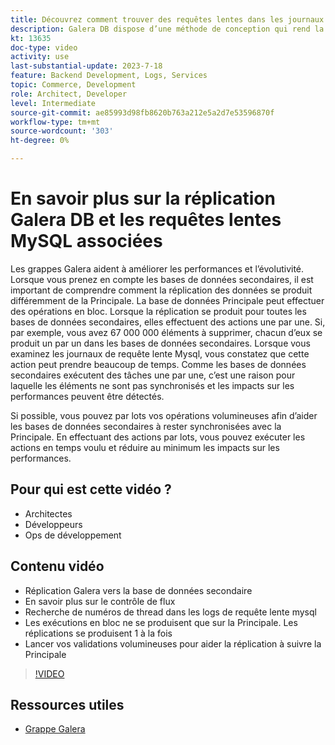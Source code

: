 ```yaml
---
title: Découvrez comment trouver des requêtes lentes dans les journaux de requête lents mysql et pourquoi la méthode de conception de réplication Galera DB peut en être la raison.
description: Galera DB dispose d’une méthode de conception qui rend la réplication des données vers des bases de données secondaires plus longue que la Principale. Découvrez comment trouver ces événements dans le log de requête lente mysql, et la raison sous-jacente pour laquelle vous voyez des entrées dans les logs de requête lente et peut-être comment les empêcher à l’avenir.
kt: 13635
doc-type: video
activity: use
last-substantial-update: 2023-7-18
feature: Backend Development, Logs, Services
topic: Commerce, Development
role: Architect, Developer
level: Intermediate
source-git-commit: ae85993d98fb8620b763a212e5a2d7e53596870f
workflow-type: tm+mt
source-wordcount: '303'
ht-degree: 0%

---
```


# En savoir plus sur la réplication Galera DB et les requêtes lentes MySQL associées

Les grappes Galera aident à améliorer les performances et l’évolutivité. Lorsque vous prenez en compte les bases de données secondaires, il est important de comprendre comment la réplication des données se produit différemment de la Principale. La base de données Principale peut effectuer des opérations en bloc. Lorsque la réplication se produit pour toutes les bases de données secondaires, elles effectuent des actions une par une. Si, par exemple, vous avez 67 000 000 éléments à supprimer, chacun d’eux se produit un par un dans les bases de données secondaires. Lorsque vous examinez les journaux de requête lente Mysql, vous constatez que cette action peut prendre beaucoup de temps. Comme les bases de données secondaires exécutent des tâches une par une, c’est une raison pour laquelle les éléments ne sont pas synchronisés et les impacts sur les performances peuvent être détectés.

Si possible, vous pouvez par lots vos opérations volumineuses afin d’aider les bases de données secondaires à rester synchronisées avec la Principale. En effectuant des actions par lots, vous pouvez exécuter les actions en temps voulu et réduire au minimum les impacts sur les performances.

## Pour qui est cette vidéo ?

- Architectes
- Développeurs
- Ops de développement

## Contenu vidéo

- Réplication Galera vers la base de données secondaire
- En savoir plus sur le contrôle de flux
- Recherche de numéros de thread dans les logs de requête lente mysql
- Les exécutions en bloc ne se produisent que sur la Principale. Les réplications se produisent 1 à la fois
- Lancer vos validations volumineuses pour aider la réplication à suivre la Principale

>[!VIDEO](https://video.tv.adobe.com/v/3421688?learn=on)

## Ressources utiles

- [Grappe Galera](https://galeracluster.com/)
